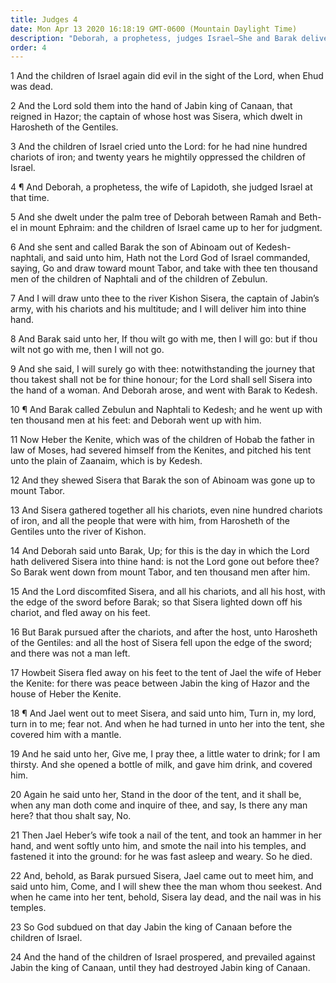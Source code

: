 ```yaml
---
title: Judges 4
date: Mon Apr 13 2020 16:18:19 GMT-0600 (Mountain Daylight Time)
description: "Deborah, a prophetess, judges Israel—She and Barak deliver Israel from the Canaanites—Jael, a woman, slays Sisera, the Canaanite."
order: 4
---
```


1 And the children of Israel again did evil in the sight of the Lord, when Ehud was dead.

2 And the Lord sold them into the hand of Jabin king of Canaan, that reigned in Hazor; the captain of whose host was Sisera, which dwelt in Harosheth of the Gentiles.

3 And the children of Israel cried unto the Lord: for he had nine hundred chariots of iron; and twenty years he mightily oppressed the children of Israel.

4 ¶ And Deborah, a prophetess, the wife of Lapidoth, she judged Israel at that time.

5 And she dwelt under the palm tree of Deborah between Ramah and Beth-el in mount Ephraim: and the children of Israel came up to her for judgment.

6 And she sent and called Barak the son of Abinoam out of Kedesh-naphtali, and said unto him, Hath not the Lord God of Israel commanded, saying, Go and draw toward mount Tabor, and take with thee ten thousand men of the children of Naphtali and of the children of Zebulun.

7 And I will draw unto thee to the river Kishon Sisera, the captain of Jabin’s army, with his chariots and his multitude; and I will deliver him into thine hand.

8 And Barak said unto her, If thou wilt go with me, then I will go: but if thou wilt not go with me, then I will not go.

9 And she said, I will surely go with thee: notwithstanding the journey that thou takest shall not be for thine honour; for the Lord shall sell Sisera into the hand of a woman. And Deborah arose, and went with Barak to Kedesh.

10 ¶ And Barak called Zebulun and Naphtali to Kedesh; and he went up with ten thousand men at his feet: and Deborah went up with him.

11 Now Heber the Kenite, which was of the children of Hobab the father in law of Moses, had severed himself from the Kenites, and pitched his tent unto the plain of Zaanaim, which is by Kedesh.

12 And they shewed Sisera that Barak the son of Abinoam was gone up to mount Tabor.

13 And Sisera gathered together all his chariots, even nine hundred chariots of iron, and all the people that were with him, from Harosheth of the Gentiles unto the river of Kishon.

14 And Deborah said unto Barak, Up; for this is the day in which the Lord hath delivered Sisera into thine hand: is not the Lord gone out before thee? So Barak went down from mount Tabor, and ten thousand men after him.

15 And the Lord discomfited Sisera, and all his chariots, and all his host, with the edge of the sword before Barak; so that Sisera lighted down off his chariot, and fled away on his feet.

16 But Barak pursued after the chariots, and after the host, unto Harosheth of the Gentiles: and all the host of Sisera fell upon the edge of the sword; and there was not a man left.

17 Howbeit Sisera fled away on his feet to the tent of Jael the wife of Heber the Kenite: for there was peace between Jabin the king of Hazor and the house of Heber the Kenite.

18 ¶ And Jael went out to meet Sisera, and said unto him, Turn in, my lord, turn in to me; fear not. And when he had turned in unto her into the tent, she covered him with a mantle.

19 And he said unto her, Give me, I pray thee, a little water to drink; for I am thirsty. And she opened a bottle of milk, and gave him drink, and covered him.

20 Again he said unto her, Stand in the door of the tent, and it shall be, when any man doth come and inquire of thee, and say, Is there any man here? that thou shalt say, No.

21 Then Jael Heber’s wife took a nail of the tent, and took an hammer in her hand, and went softly unto him, and smote the nail into his temples, and fastened it into the ground: for he was fast asleep and weary. So he died.

22 And, behold, as Barak pursued Sisera, Jael came out to meet him, and said unto him, Come, and I will shew thee the man whom thou seekest. And when he came into her tent, behold, Sisera lay dead, and the nail was in his temples.

23 So God subdued on that day Jabin the king of Canaan before the children of Israel.

24 And the hand of the children of Israel prospered, and prevailed against Jabin the king of Canaan, until they had destroyed Jabin king of Canaan.
